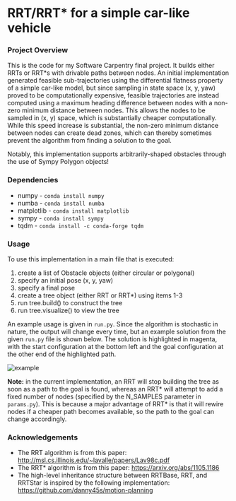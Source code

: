 # RRT/RRT* for a simple car-like vehicle
### Project Overview
This is the code for my Software Carpentry final project. It builds either RRTs or RRT*s
with drivable paths between nodes. An initial implementation generated feasible sub-trajectories
using the differential flatness property of a simple car-like model, but since sampling in state space
(x, y, yaw) proved to be computationally expensive, feasible trajectories are instead computed using
a maximum heading difference between nodes with a non-zero minimum distance between nodes. This allows the nodes
to be sampled in (x, y) space, which is substantially cheaper computationally. While this speed increase is substantial, the non-zero minimum distance between nodes can create dead zones, which can thereby sometimes prevent the algorithm from finding a solution to the goal. 

Notably, this implementation supports arbitrarily-shaped obstacles through the use of Sympy Polygon objects!

### Dependencies
* numpy - ``conda install numpy``
* numba - ``conda install numba``
* matplotlib - ``conda install matplotlib``
* sympy - ``conda install sympy``
* tqdm - ``conda install -c conda-forge tqdm``

### Usage
To use this implementation in a main file that is executed:
1. create a list of Obstacle objects (either circular or polygonal)
2. specify an initial pose (x, y, yaw)
3. specify a final pose
4. create a tree object (either RRT or RRT*) using items 1-3
5. run tree.build() to construct the tree
6. run tree.visualize() to view the tree

An example usage is given in ``run.py``. Since the algorithm is stochastic in nature, the output will change every time, but an example solution from the given ``run.py`` file is shown below. The solution is highlighted in magenta, with the start configuration at the bottom left and the goal configuration at the other end of the highlighted path.

![example](https://user-images.githubusercontent.com/54383192/236501635-5063f09d-2deb-49cb-a8bd-64de06844e46.png)

**Note:** in the current implementation, an RRT will stop building the tree
as soon as a path to the goal is found, whereas an RRT* will attempt to add 
a fixed number of nodes (specified by the N_SAMPLES parameter in ``params.py``).
This is because a major advantage of RRT* is that it will rewire nodes if a cheaper
path becomes available, so the path to the goal can change accordingly. 

### Acknowledgements
* The RRT algorithm is from this paper: http://msl.cs.illinois.edu/~lavalle/papers/Lav98c.pdf
* The RRT* algorithm is from this paper: https://arxiv.org/abs/1105.1186
* The high-level inheritance structure between RRTBase, RRT, and RRTStar is 
inspired by the following implementation: https://github.com/danny45s/motion-planning
